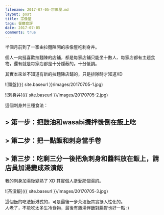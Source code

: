 ```yaml
---
filename: 2017-07-05-宗像屋.md
layout: post
title: 宗像屋
tags: 餐廳食評
date: 2017-07-05
comments: true
---
```


半個月前到了一家由拉麵陳開的宗像屋吃刺身丼。

個人一向挺喜歡拉麵陳的店鋪，都是每家店鋪只能坐十數人、每家店都有主題食物，還有就是每家店都是十分隱蔽的，十分低調。

其實本來並不知道有新的拉麵陳店鋪的，只是排隊時才知道XD

![頭盤]({{ site.baseurl }}/images/20170705-1.jpg)

![刺身丼]({{ site.baseurl }}/images/20170705-2.jpg)

這個刺身丼三種食法：

## > 第一步：把鼓油和wasabi攪拌後倒在飯上吃

## > 第二步：把一點飯和刺身當手卷

## > 第三步：吃剩三分一後把魚刺身和醬料放在飯上，請店員加湯變成茶漬飯

我的刺身加湯後變熟了 XD 其實個人挺愛那個湯的。

![茶漬飯]({{ site.baseurl }}/images/20170705-3.jpg)

這個飯的吃法挺港式的，可是最後一步茶漬飯其實挺人性化的。  
人老了，不能吃太多生冷食物，最後有熱湯伴飯對腸胃也好一點 :)